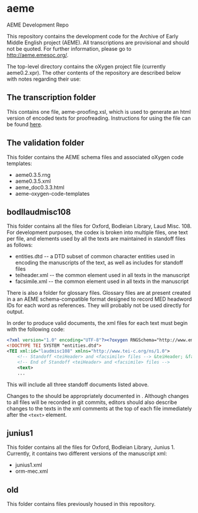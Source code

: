 aeme
====

AEME Development Repo

This repository contains the development code for the Archive of Early Middle English project (AEME). All transcriptions are provisional and should not be quoted. For further information, please go to http://aeme.emesoc.org/.

The top-level directory contains the oXygen project file (currently aeme0.2.xpr). The other contents of the repository are described below with notes regarding their use:

## The transcription folder
This contains one file, aeme-proofing.xsl, which is used to generate an html version of encoded texts for proofreading. Instructions for using the file can be found [here](https://github.com/scottkleinman/aeme/wiki/Transforming-XML-Files).

## The validation folder
This folder contains the AEME schema files and associated oXygen code templates:

* aeme0.3.5.rng
* aeme0.3.5.xml
* aeme_doc0.3.3.html
* aeme-oxygen-code-templates

## bodllaudmisc108
This folder contains all the files for Oxford, Bodleian Library, Laud Misc. 108. For development purposes, the codex is broken into multiple files, one text per file, and elements used by all the texts are maintained in standoff files as follows:

* entities.dtd -- a DTD subset of common character entities used in encoding the manuscripts of the text, as well as includes for standoff files
* teiheader.xml -- the common <teiHeader> element used in all texts in the manuscript
* facsimile.xml -- the common <facsimile> element used in all texts in the manuscript

There is also a folder for glossary files. Glossary files are at present created in a an AEME schema-compatible format designed to record MED headword IDs for each word as references. They will probably not be used directly for output.

In order to produce valid documents, the xml files for each text must begin with the following code:

```xml
<?xml version="1.0" encoding="UTF-8"?><?oxygen RNGSchema="http://www.emesoc.org/schema/aeme.rng" type="xml"?>
<!DOCTYPE TEI SYSTEM "entities.dtd">
<TEI xml:id="laudmisc108" xmlns="http://www.tei-c.org/ns/1.0">
    <!-- Standoff <teiHeader> and <facsimile> files --> &teiHeader; &facsimile;
    <!-- End of Standoff <teiHeader> and <facsimile> files -->
	<text>
	...
```
This will include all three standoff documents listed above.

Changes to the <teiHeader> should be appropriately documented in <revisionDesc>. Although changes to all files will be recorded in git commits, editors should also describe changes to the texts in the xml comments at the top of each file immediately after the `<text>` element.

## junius1
This folder contains all the files for Oxford, Bodleian Library, Junius 1. Currently, it contains two different versions of the manuscript xml:

* junius1.xml
* orm-mec.xml

## old
This folder contains files previously housed in this repository.
